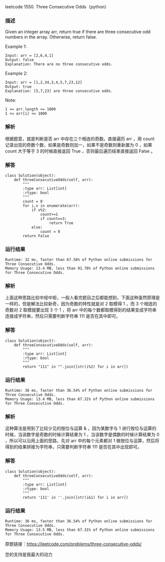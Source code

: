 leetcode  1550. Three Consecutive Odds（python）

### 描述


Given an integer array arr, return true if there are three consecutive odd numbers in the array. Otherwise, return false.
 


Example 1:

	
	Input: arr = [2,6,4,1]
	Output: false
	Explanation: There are no three consecutive odds.
	
Example 2:

	Input: arr = [1,2,34,3,4,5,7,23,12]
	Output: true
	Explanation: [5,7,23] are three consecutive odds.




Note:


	1 <= arr.length <= 1000
	1 <= arr[i] <= 1000

### 解析


根据题意，就是判断是否 arr 中存在三个相连的奇数。直接遍历 arr ，用 count 记录出现的奇数个数，如果是奇数则加一，如果不是奇数则重新置为 0 ，如果 count 大于等于 3 的时候直接返回 True ，否则最后遍历结束直接返回 False 。

### 解答
				
	class Solution(object):
	    def threeConsecutiveOdds(self, arr):
	        """
	        :type arr: List[int]
	        :rtype: bool
	        """
	        count = 0
	        for i,v in enumerate(arr):
	            if v%2:
	                count+=1
	                if count==3:
	                    return True
	            else:
	                count = 0
	        return False

            	      
			
### 运行结果


	Runtime: 32 ms, faster than 67.58% of Python online submissions for Three Consecutive Odds.
	Memory Usage: 13.4 MB, less than 91.78% of Python online submissions for Three Consecutive Odds.


### 解析

上面这种思路比较中规中矩，一般人看完题目之后都能想到，下面这种虽然原理是一样的，但是解法比较新奇，因为奇数的特性就是对 2 取模得 1 ，而 3 个相连的奇数对 2 取模就要出现 3 个 1 ，将 arr 中的每个数都取模得到的结果变成字符串连接成字符串，然后只需要判断字符串 111 是否在其中即可。

### 解答

	class Solution(object):
	    def threeConsecutiveOdds(self, arr):
	        """
	        :type arr: List[int]
	        :rtype: bool
	        """
	        return "111" in "".join([str(i%2) for i in arr])

### 运行结果

	Runtime: 36 ms, faster than 36.54% of Python online submissions for Three Consecutive Odds.
	Memory Usage: 13.4 MB, less than 67.31% of Python online submissions for Three Consecutive Odds.


### 解析
这种算法是用到了比较少见的按位与运算 & ，因为某数字与 1 进行按位与运算的时候，当该数字是奇数的时候计算结果为 1 ，当该数字是偶数的时候计算结果为 0 ，所以可以沿用上面的思路，先对 arr 中的每个元素都对 1 做按位与运算，然后将得到的结果拼接为字符串，只需要判断字符串 111 是否在其中出现即可。

### 解答

	class Solution(object):
	    def threeConsecutiveOdds(self, arr):
	        """
	        :type arr: List[int]
	        :rtype: bool
	        """
	        return '111' in ''.join([str(i&1) for i in arr])
	        
### 运行结果

	Runtime: 36 ms, faster than 36.54% of Python online submissions for Three Consecutive Odds.
	Memory Usage: 13.5 MB, less than 67.31% of Python online submissions for Three Consecutive Odds.

原题链接：https://leetcode.com/problems/three-consecutive-odds/



您的支持是我最大的动力

